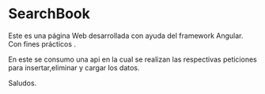 # SearchBook

Este es una página Web desarrollada con ayuda del framework Angular. Con fines prácticos .

En este se consumo una api en la cual se realizan las respectivas peticiones para insertar,eliminar y cargar los datos.


Saludos.
